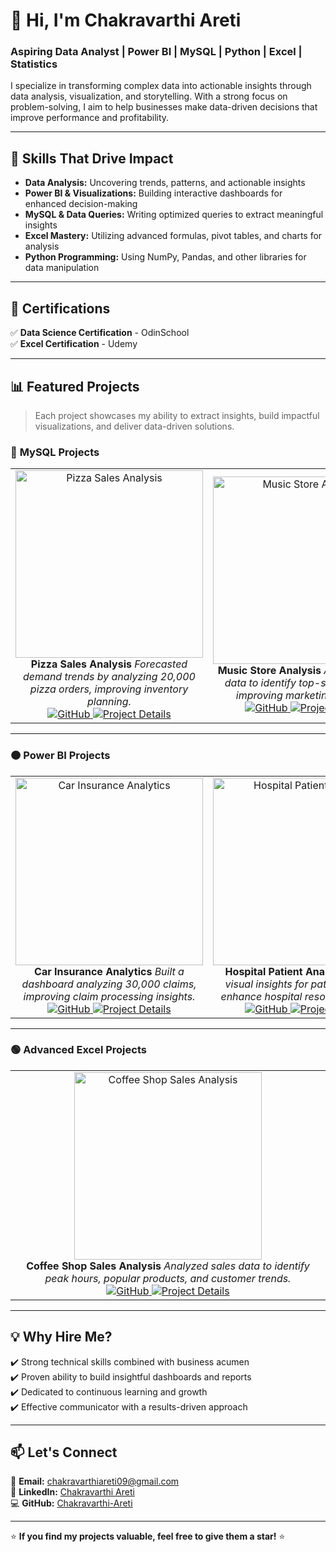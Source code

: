 # 👋 Hi, I'm Chakravarthi Areti  
### Aspiring Data Analyst | Power BI | MySQL | Python | Excel | Statistics  

I specialize in transforming complex data into actionable insights through data analysis, visualization, and storytelling. With a strong focus on problem-solving, I aim to help businesses make data-driven decisions that improve performance and profitability.

---

## 🚀 Skills That Drive Impact  
- **Data Analysis:** Uncovering trends, patterns, and actionable insights  
- **Power BI & Visualizations:** Building interactive dashboards for enhanced decision-making  
- **MySQL & Data Queries:** Writing optimized queries to extract meaningful insights  
- **Excel Mastery:** Utilizing advanced formulas, pivot tables, and charts for analysis  
- **Python Programming:** Using NumPy, Pandas, and other libraries for data manipulation  

---

## 🎯 Certifications
✅ **Data Science Certification** - OdinSchool  
✅ **Excel Certification** - Udemy  

---

## 📊 Featured Projects  
> Each project showcases my ability to extract insights, build impactful visualizations, and deliver data-driven solutions.  

### 🔹 **MySQL Projects**
<table>
  <tr>
    <td align="center">
      <img src="https://via.placeholder.com/300x200?text=Pizza+Sales+Analysis" alt="Pizza Sales Analysis" width="300">
      <br>
      <b>Pizza Sales Analysis</b>  
      <i>Forecasted demand trends by analyzing 20,000 pizza orders, improving inventory planning.</i>  
      <br>
      <a href="https://github.com/Chakravarthi-areti/Pizza-Sales-Analysis">
        <img src="https://img.shields.io/badge/View%20on%20GitHub-24292e?style=for-the-badge&logo=github" alt="GitHub">
      </a>
      <a href="https://your-target-website.com/pizza-sales-analysis">
        <img src="https://img.shields.io/badge/Project%20Details-0078D7?style=for-the-badge&logo=web" alt="Project Details">
      </a>
    </td>
    <td align="center">
      <img src="https://via.placeholder.com/300x200?text=Music+Store+Analysis" alt="Music Store Analysis" width="300">
      <br>
      <b>Music Store Analysis</b>  
      <i>Analyzed sales data to identify top-selling genres, improving marketing strategy.</i>  
      <br>
      <a href="https://github.com/Chakravarthi-areti/Music-Store-Analysis">
        <img src="https://img.shields.io/badge/View%20on%20GitHub-24292e?style=for-the-badge&logo=github" alt="GitHub">
      </a>
      <a href="https://your-target-website.com/music-store-analysis">
        <img src="https://img.shields.io/badge/Project%20Details-0078D7?style=for-the-badge&logo=web" alt="Project Details">
      </a>
    </td>
  </tr>
</table>

---

### 🟠 **Power BI Projects**
<table>
  <tr>
    <td align="center">
      <img src="https://via.placeholder.com/300x200?text=Car+Insurance+Analytics" alt="Car Insurance Analytics" width="300">
      <br>
      <b>Car Insurance Analytics</b>  
      <i>Built a dashboard analyzing 30,000 claims, improving claim processing insights.</i>  
      <br>
      <a href="https://github.com/Chakravarthi-areti/Car-Insurance-Analytics">
        <img src="https://img.shields.io/badge/View%20on%20GitHub-24292e?style=for-the-badge&logo=github" alt="GitHub">
      </a>
      <a href="https://your-target-website.com/car-insurance-analytics">
        <img src="https://img.shields.io/badge/Project%20Details-0078D7?style=for-the-badge&logo=web" alt="Project Details">
      </a>
    </td>
    <td align="center">
      <img src="https://via.placeholder.com/300x200?text=Hospital+Patient+Analysis" alt="Hospital Patient Analysis" width="300">
      <br>
      <b>Hospital Patient Analysis</b>  
      <i>Created visual insights for patient trends to enhance hospital resource planning.</i>  
      <br>
      <a href="https://github.com/Chakravarthi-areti/Hospital-Patient-Analysis">
        <img src="https://img.shields.io/badge/View%20on%20GitHub-24292e?style=for-the-badge&logo=github" alt="GitHub">
      </a>
      <a href="https://your-target-website.com/hospital-patient-analysis">
        <img src="https://img.shields.io/badge/Project%20Details-0078D7?style=for-the-badge&logo=web" alt="Project Details">
      </a>
    </td>
  </tr>
</table>

---

### 🟢 **Advanced Excel Projects**
<table>
  <tr>
    <td align="center">
      <img src="https://via.placeholder.com/300x200?text=Coffee+Shop+Sales+Analysis" alt="Coffee Shop Sales Analysis" width="300">
      <br>
      <b>Coffee Shop Sales Analysis</b>  
      <i>Analyzed sales data to identify peak hours, popular products, and customer trends.</i>  
      <br>
      <a href="https://github.com/Chakravarthi-areti/Coffee-Shop-Sales-Analysis">
        <img src="https://img.shields.io/badge/View%20on%20GitHub-24292e?style=for-the-badge&logo=github" alt="GitHub">
      </a>
      <a href="https://your-target-website.com/coffee-shop-sales-analysis">
        <img src="https://img.shields.io/badge/Project%20Details-0078D7?style=for-the-badge&logo=web" alt="Project Details">
      </a>
    </td>
  </tr>
</table>

---

## 💡 Why Hire Me?
✔️ Strong technical skills combined with business acumen  
✔️ Proven ability to build insightful dashboards and reports  
✔️ Dedicated to continuous learning and growth  
✔️ Effective communicator with a results-driven approach  

---

## 📫 Let's Connect
📧 **Email:** [chakravarthiareti09@gmail.com](mailto:chakravarthiareti09@gmail.com)  
🔗 **LinkedIn:** [Chakravarthi Areti](https://www.linkedin.com/in/chakravarthiareti)  
💻 **GitHub:** [Chakravarthi-Areti](https://github.com/Chakravarthi-areti)  

---

⭐ **If you find my projects valuable, feel free to give them a star!** ⭐  
